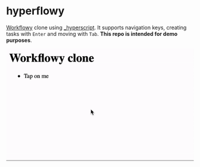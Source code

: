 # hyperflowy

[Workflowy](https://workflowy.com/) clone using [_hyperscript](https://hyperscript.org). It supports navigation keys, creating tasks with `Enter` and moving with `Tab`. **This repo is intended for demo purposes**.

![Example](./example.gif)
